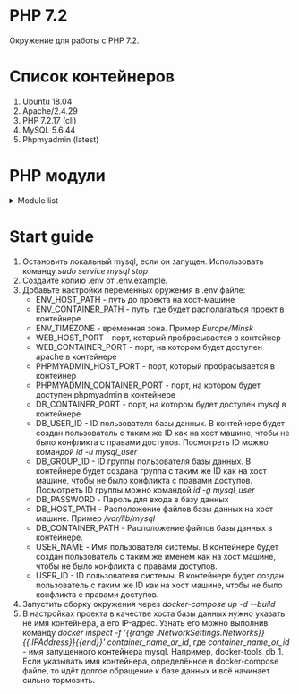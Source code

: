 # PHP 7.2

Окружение для работы с PHP 7.2.

# Список контейнеров
1. Ubuntu 18.04
1. Apache/2.4.29
1. PHP 7.2.17 (cli)
1. MySQL 5.6.44
1. Phpmyadmin (latest)

# PHP модули
<details><summary>Module list</summary>
<p>
<ol>
<li>calendar</li>
<li>Core</li>
<li>ctype</li>
<li>curl</li>
<li>date</li>
<li>dom</li>
<li>exif</li>
<li>fileinfo</li>
<li>filter</li>
<li>ftp</li>
<li>gd</li>
<li>gettext</li>
<li>gmp</li>
<li>hash</li>
<li>iconv</li>
<li>imagick</li>
<li>imap</li>
<li>intl</li>
<li>json</li>
<li>libxml</li>
<li>mysqli</li>
<li>mysqlnd</li>
<li>openssl</li>
<li>pcntl</li>
<li>pcre</li>
<li>PDO</li>
<li>pdo_mysql</li>
<li>pdo_sqlite</li>
<li>Phar</li>
<li>posix</li>
<li>readline</li>
<li>Reflection</li>
<li>session</li>
<li>shmop</li>
<li>SimpleXML</li>
<li>soap</li>
<li>sockets</li>
<li>sodium</li>
<li>SPL</li>
<li>sqlite3</li>
<li>standard</li>
<li>sysvmsg</li>
<li>sysvsem</li>
<li>sysvshm</li>
<li>tokenizer</li>
<li>wddx</li>
<li>xml</li>
<li>xmlreader</li>
<li>xmlwriter</li>
<li>xsl</li>
<li>Zend Opcache</li>
<li>zip</li>
<li>zlib</li>
</ol>
</p>
</details>

# Start guide
1. Остановить локальный mysql, если он запущен. Использовать команду *sudo service mysql stop*
1. Создайте копию .env от .env.example.
1. Добавьте настройки переменных оружения в .env файле:
   - ENV_HOST_PATH - путь до проекта на хост-машине
   - ENV_CONTAINER_PATH - путь, где будет располагаться проект в контейнере
   - ENV_TIMEZONE - временная зона. Пример *Europe/Minsk*
   - WEB_HOST_PORT - порт, который пробрасывается в контейнер
   - WEB_CONTAINER_PORT - порт, на котором будет доступен apache в контейнере
   - PHPMYADMIN_HOST_PORT - порт, который пробрасывается в контейнер
   - PHPMYADMIN_CONTAINER_PORT - порт, на котором будет доступен phpmyadmin в контейнере
   - DB_CONTAINER_PORT - порт, на котором будет доступен mysql в контейнере
   - DB_USER_ID - ID пользователя базы данных. В контейнере будет создан пользователь с таким же ID как на хост машине, чтобы не было конфликта с правами доступов. Посмотреть ID можно командой *id -u mysql_user*
   - DB_GROUP_ID - ID группы пользователя базы данных. В контейнере будет создана группа с таким же ID как на хост машине, чтобы не было конфликта с правами доступов. Посмотреть ID группы можно командой *id -g mysql_user*
   - DB_PASSWORD - Пароль для входа в базу данных
   - DB_HOST_PATH - Расположение файлов базы данных на хост машине. Пример */var/lib/mysql*
   - DB_CONTAINER_PATH - Расположение файлов базы данных в контейнере.
   - USER_NAME - Имя пользователя системы. В контейнере будет создан пользователь с таким же именем как на хост машине, чтобы не было конфликта с правами доступов.
   - USER_ID - ID пользователя системы. В контейнере будет создан пользователь с таким же ID как на хост машине, чтобы не было конфликта с правами доступов.
1. Запустить сборку окружения через *docker-compose up -d --build*
1. В настройках проекта в качестве хоста базы данных нужно указать не имя контейнера, а его IP-адрес. Узнать его можно выполнив команду *docker inspect -f '{{range .NetworkSettings.Networks}}{{.IPAddress}}{{end}}' container_name_or_id*, где *container_name_or_id* - имя запущенного контейнера mysql. Например, docker-tools_db_1. Если указывать имя контейнера, определённое в docker-compose файле, то идёт долгое обращение к базе данных и всё начинает сильно тормозить.
